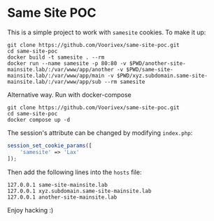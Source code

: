 # Same Site POC
This is a simple project to work with `samesite` cookies. To make it up:
```
git clone https://github.com/Voorivex/same-site-poc.git
cd same-site-poc
docker build -t samesite . --rm
docker run --name samesite -p 80:80 -v $PWD/another-site-mainsite.lab/:/var/www/app/another -v $PWD/same-site-mainsite.lab/:/var/www/app/main -v $PWD/xyz.subdomain.same-site-mainsite.lab/:/var/www/app/sub --rm samesite
```
Alternative way. Run with docker-compose
```
git clone https://github.com/Voorivex/same-site-poc.git
cd same-site-poc
docker compose up -d
```
The session's attribute can be changed by modifying `index.php`:
```php
session_set_cookie_params([
    'samesite' => 'Lax'
]);
```
Then add the following lines into the `hosts` file:
```
127.0.0.1 same-site-mainsite.lab
127.0.0.1 xyz.subdomain.same-site-mainsite.lab
127.0.0.1 another-site-mainsite.lab
```
Enjoy hacking :)
